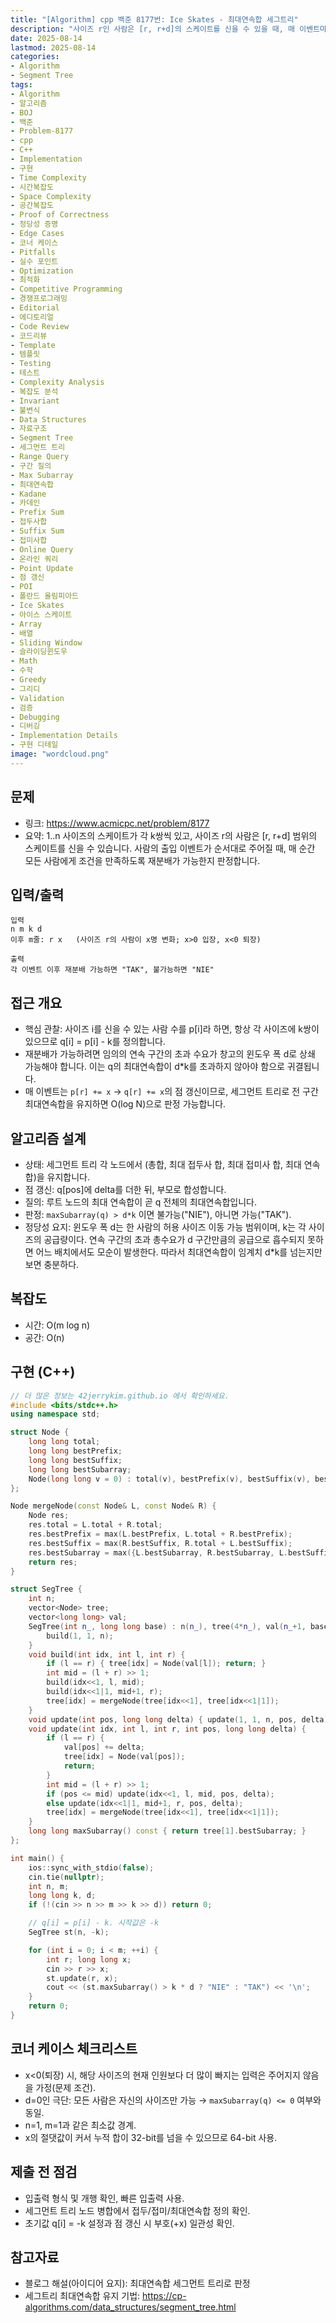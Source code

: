 ```yaml
---
title: "[Algorithm] cpp 백준 8177번: Ice Skates - 최대연속합 세그트리"
description: "사이즈 r인 사람은 [r, r+d]의 스케이트를 신을 수 있을 때, 매 이벤트마다 모든 사람에게 신발을 재분배할 수 있는지 판정합니다. p[i]-k 배열의 최대연속합이 d*k를 초과하는지 세그먼트 트리로 O(log N)에 확인하는 풀이를 정리합니다."
date: 2025-08-14
lastmod: 2025-08-14
categories:
- Algorithm
- Segment Tree
tags:
- Algorithm
- 알고리즘
- BOJ
- 백준
- Problem-8177
- cpp
- C++
- Implementation
- 구현
- Time Complexity
- 시간복잡도
- Space Complexity
- 공간복잡도
- Proof of Correctness
- 정당성 증명
- Edge Cases
- 코너 케이스
- Pitfalls
- 실수 포인트
- Optimization
- 최적화
- Competitive Programming
- 경쟁프로그래밍
- Editorial
- 에디토리얼
- Code Review
- 코드리뷰
- Template
- 템플릿
- Testing
- 테스트
- Complexity Analysis
- 복잡도 분석
- Invariant
- 불변식
- Data Structures
- 자료구조
- Segment Tree
- 세그먼트 트리
- Range Query
- 구간 질의
- Max Subarray
- 최대연속합
- Kadane
- 카데인
- Prefix Sum
- 접두사합
- Suffix Sum
- 접미사합
- Online Query
- 온라인 쿼리
- Point Update
- 점 갱신
- POI
- 폴란드 올림피아드
- Ice Skates
- 아이스 스케이트
- Array
- 배열
- Sliding Window
- 슬라이딩윈도우
- Math
- 수학
- Greedy
- 그리디
- Validation
- 검증
- Debugging
- 디버깅
- Implementation Details
- 구현 디테일
image: "wordcloud.png"
---
```


## 문제
- 링크: https://www.acmicpc.net/problem/8177
- 요약: 1..n 사이즈의 스케이트가 각 k쌍씩 있고, 사이즈 r의 사람은 [r, r+d] 범위의 스케이트를 신을 수 있습니다. 사람의 출입 이벤트가 순서대로 주어질 때, 매 순간 모든 사람에게 조건을 만족하도록 재분배가 가능한지 판정합니다.

## 입력/출력
```
입력
n m k d
이후 m줄: r x   (사이즈 r의 사람이 x명 변화; x>0 입장, x<0 퇴장)

출력
각 이벤트 이후 재분배 가능하면 "TAK", 불가능하면 "NIE"
```

## 접근 개요
- 핵심 관찰: 사이즈 i를 신을 수 있는 사람 수를 p[i]라 하면, 항상 각 사이즈에 k쌍이 있으므로 q[i] = p[i] - k를 정의합니다.
- 재분배가 가능하려면 임의의 연속 구간의 초과 수요가 창고의 윈도우 폭 d로 상쇄 가능해야 합니다. 이는 q의 최대연속합이 d*k를 초과하지 않아야 함으로 귀결됩니다.
- 매 이벤트는 `p[r] += x` → `q[r] += x`의 점 갱신이므로, 세그먼트 트리로 전 구간 최대연속합을 유지하면 O(log N)으로 판정 가능합니다.

## 알고리즘 설계
- 상태: 세그먼트 트리 각 노드에서 (총합, 최대 접두사 합, 최대 접미사 합, 최대 연속합)을 유지합니다.
- 점 갱신: q[pos]에 delta를 더한 뒤, 부모로 합성합니다.
- 질의: 루트 노드의 최대 연속합이 곧 q 전체의 최대연속합입니다.
- 판정: `maxSubarray(q) > d*k` 이면 불가능("NIE"), 아니면 가능("TAK").
- 정당성 요지: 윈도우 폭 d는 한 사람의 허용 사이즈 이동 가능 범위이며, k는 각 사이즈의 공급량이다. 연속 구간의 초과 총수요가 d 구간만큼의 공급으로 흡수되지 못하면 어느 배치에서도 모순이 발생한다. 따라서 최대연속합이 임계치 d*k를 넘는지만 보면 충분하다.

## 복잡도
- 시간: O(m log n)
- 공간: O(n)

## 구현 (C++)
```cpp
// 더 많은 정보는 42jerrykim.github.io 에서 확인하세요.
#include <bits/stdc++.h>
using namespace std;

struct Node {
    long long total;
    long long bestPrefix;
    long long bestSuffix;
    long long bestSubarray;
    Node(long long v = 0) : total(v), bestPrefix(v), bestSuffix(v), bestSubarray(v) {}
};

Node mergeNode(const Node& L, const Node& R) {
    Node res;
    res.total = L.total + R.total;
    res.bestPrefix = max(L.bestPrefix, L.total + R.bestPrefix);
    res.bestSuffix = max(R.bestSuffix, R.total + L.bestSuffix);
    res.bestSubarray = max({L.bestSubarray, R.bestSubarray, L.bestSuffix + R.bestPrefix});
    return res;
}

struct SegTree {
    int n;
    vector<Node> tree;
    vector<long long> val;
    SegTree(int n_, long long base) : n(n_), tree(4*n_), val(n_+1, base) {
        build(1, 1, n);
    }
    void build(int idx, int l, int r) {
        if (l == r) { tree[idx] = Node(val[l]); return; }
        int mid = (l + r) >> 1;
        build(idx<<1, l, mid);
        build(idx<<1|1, mid+1, r);
        tree[idx] = mergeNode(tree[idx<<1], tree[idx<<1|1]);
    }
    void update(int pos, long long delta) { update(1, 1, n, pos, delta); }
    void update(int idx, int l, int r, int pos, long long delta) {
        if (l == r) {
            val[pos] += delta;
            tree[idx] = Node(val[pos]);
            return;
        }
        int mid = (l + r) >> 1;
        if (pos <= mid) update(idx<<1, l, mid, pos, delta);
        else update(idx<<1|1, mid+1, r, pos, delta);
        tree[idx] = mergeNode(tree[idx<<1], tree[idx<<1|1]);
    }
    long long maxSubarray() const { return tree[1].bestSubarray; }
};

int main() {
    ios::sync_with_stdio(false);
    cin.tie(nullptr);
    int n, m;
    long long k, d;
    if (!(cin >> n >> m >> k >> d)) return 0;

    // q[i] = p[i] - k. 시작값은 -k
    SegTree st(n, -k);

    for (int i = 0; i < m; ++i) {
        int r; long long x;
        cin >> r >> x;
        st.update(r, x);
        cout << (st.maxSubarray() > k * d ? "NIE" : "TAK") << '\n';
    }
    return 0;
}
```

## 코너 케이스 체크리스트
- x<0(퇴장) 시, 해당 사이즈의 현재 인원보다 더 많이 빠지는 입력은 주어지지 않음을 가정(문제 조건).
- d=0인 극단: 모든 사람은 자신의 사이즈만 가능 → `maxSubarray(q) <= 0` 여부와 동일.
- n=1, m=1과 같은 최소값 경계.
- x의 절댓값이 커서 누적 합이 32-bit를 넘을 수 있으므로 64-bit 사용.

## 제출 전 점검
- 입출력 형식 및 개행 확인, 빠른 입출력 사용.
- 세그먼트 트리 노드 병합에서 접두/접미/최대연속합 정의 확인.
- 초기값 q[i] = -k 설정과 점 갱신 시 부호(+x) 일관성 확인.

## 참고자료
- 블로그 해설(아이디어 요지): 최대연속합 세그먼트 트리로 판정
- 세그트리 최대연속합 유지 기법: https://cp-algorithms.com/data_structures/segment_tree.html

